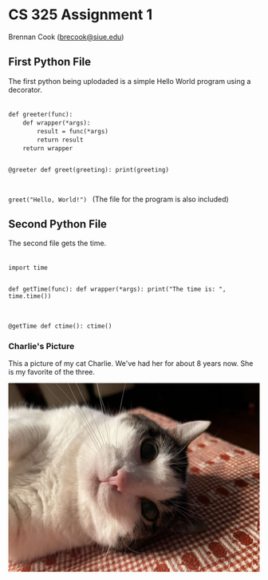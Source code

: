 # CS 325 Assignment 1
Brennan Cook (brecook@siue.edu)

## First Python File 
The first python being uplodaded is a simple Hello World program using a decorator.

<code>
def greeter(func):
    def wrapper(*args):
        result = func(*args)
        return result
    return wrapper

@greeter
def greet(greeting):
    print(greeting)

greet("Hello, World!")
</code>
(The file for the program is also included)

## Second Python File
The second file gets the time.

<code>
import time

def getTime(func):
    def wrapper(*args):
        print("The time is: ", time.time())
        
@getTime
def ctime():
    ctime()
</code>


### Charlie's Picture
This a picture of my cat Charlie. We've had her for about 8 years now. She is my favorite of the three.

![Charlie](IMG_0156.JPG)
